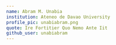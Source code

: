 ```yaml
---
name: Abram M. Unabia
institution: Ateneo de Davao University
profile_pic: unabiabram.png
quote: Ire Fortitier Quo Nemo Ante Iit
github_user: unabiabram
---
```

